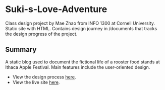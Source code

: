# Suki-s-Love-Adventure
Class design project by Mae Zhao from INFO 1300 at Cornell University. Static site with HTML. Contains design journey in /documents that tracks the design progress of the project.

## Summary
<p>A static blog used to document the fictional life of a rooster food stands at Ithaca Apple Festival. Main features include the user-oriented design.</p>
  <ul>
      <li>View the design process <a href="https://github.com/MaeZhao/Suki-s-Love-Adventure/blob/main/documents/design-journey.md">here</a>. 
      </li>
      <li>View the live site <a href="https://maezhao.github.io/Suki-s-Love-Adventure/">here</a>.
      </li>
  </ul>
